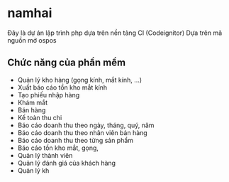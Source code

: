 # namhai
Đây là dự án lập trình php dựa trên nền tảng CI (Codeignitor)
Dựa trên mã nguồn mở ospos

## Chức năng của phần mềm
* Quản lý kho hàng (gọng kính, mắt kính, ...)
* Xuất báo cáo tồn kho mắt kính
* Tạo phiếu nhập hàng
* Khám mắt
* Bán hàng
* Kế toàn thu chi
* Báo cáo doanh thu theo ngày, tháng, quý, năm
* Báo cáo doanh thu theo nhân viên bán hàng
* Báo cáo doanh thu theo từng sản phẩm
* Báo cáo tồn kho mắt, gọng,
* Quản lý thành viên 
* Quản lý đánh giá của khách hàng
* Quản lý kh
